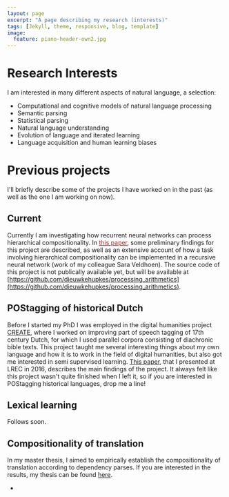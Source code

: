 ```yaml
---
layout: page
excerpt: "A page describing my research (interests)"
tags: [Jekyll, theme, responsive, blog, template]
image:
  feature: piano-header-own2.jpg
---
```


# Research Interests

I am interested in many different aspects of natural language, a selection:

- Computational and cognitive models of natural language processing
- Semantic parsing
- Statistical parsing
- Natural language understanding
- Evolution of language and iterated learning
- Language acquisition and human learning biases

# Previous projects

I'll briefly describe some of the projects I have worked on in the past (as well as the one I am working on now).

## Current

Currently I am investigating how recurrent neural networks can process hierarchical compositionality. 
In [<font color="brown">this paper</font>](nips2016.pdf), some preliminary findings for this project are described, as well as an extensive account of how a task involving hierarchical compositionality can be implemented in a recursive neural network (work of my colleague Sara Veldhoen).
The source code of this project is not publically available yet, but will be available at [https://github.com/dieuwkehupkes/processing_arithmetics](https://github.com/dieuwkehupkes/processing_arithmetics).

## POStagging of historical Dutch

Before I started my PhD I was employed in the digital humanities project [CREATE](http://www.create.humanities.uva.nl/), where I worked on improving part of speech tagging of 17th century Dutch, for which I used parallel corpora consisting of diachronic bible texts.
This project taught me several interesting things about my own language and how it is to work in the field of digital humanities, but also got me interested in semi supervised learning.
[This paper](LREC2016.pdf), that I presented at LREC in 2016, describes the main findings of the project.
It always felt like this project wasn't quite finished when I left it, so if you are interested in POStagging historical languages, drop me a line!

## Lexical learning

Follows soon.

## Compositionality of translation

In my master thesis, I aimed to empirically establish the compositionality of translation according to dependency parses. If you are interested in the results, my thesis can be found [here](thesis.pdf).

- 
